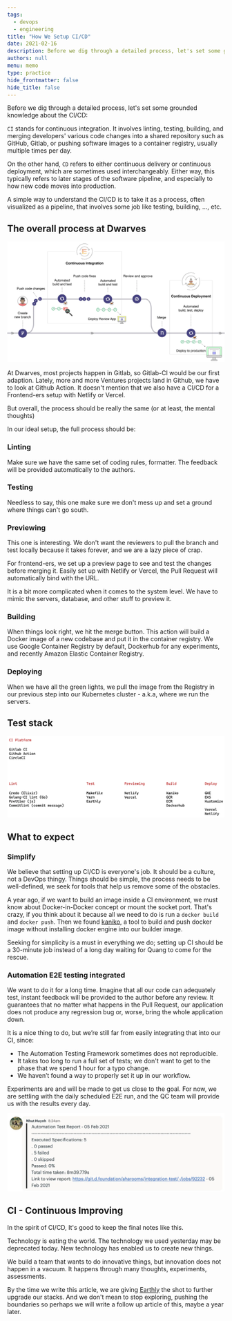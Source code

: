 ```yaml
---
tags: 
  - devops
  - engineering
title: "How We Setup CI/CD"
date: 2021-02-16
description: Before we dig through a detailed process, let's set some grounded knowledge about the CI/CD..
authors: null
menu: memo
type: practice
hide_frontmatter: false
hide_title: false
---
```


Before we dig through a detailed process, let's set some grounded knowledge about the CI/CD:

`CI` stands for continuous integration. It involves linting, testing, building, and merging developers' various code changes into a shared repository such as GitHub, Gitlab, or pushing software images to a container registry, usually multiple times per day.

On the other hand, `CD` refers to either continuous delivery or continuous deployment, which are sometimes used interchangeably. Either way, this typically refers to later stages of the software pipeline, and especially to how new code moves into production.

A simple way to understand the CI/CD is to take it as a process, often visualized as a pipeline, that involves some job like testing, building, ..., etc.

## The overall process at Dwarves
![](assets/how-we-setup-cicd_fa32c5b22664bf943dd7d4314b012a83_md5.webp)

At Dwarves, most projects happen in Gitlab, so Gitlab-CI would be our first adaption. Lately, more and more Ventures projects land in Github, we have to look at Github Action. It doesn't mention that we also have a CI/CD for a Frontend-ers setup with Netlify or Vercel.

But overall, the process should be really the same (or at least, the mental thoughts)

In our ideal setup, the full process should be:

### Linting
Make sure we have the same set of coding rules, formatter. The feedback will be provided automatically to the authors.

### Testing
Needless to say, this one make sure we don't mess up and set a ground where things can't go south.

### Previewing
This one is interesting. We don't want the reviewers to pull the branch and test locally because it takes forever, and we are a lazy piece of crap.

For frontend-ers, we set up a preview page to see and test the changes before merging it. Easily set up with Netlify or Vercel, the Pull Request will automatically bind with the URL.

It is a bit more complicated when it comes to the system level. We have to mimic the servers, database, and other stuff to preview it.

### Building
When things look right, we hit the merge button. This action will build a Docker image of a new codebase and put it in the container registry. We use Google Container Registry by default, Dockerhub for any experiments, and recently Amazon Elastic Container Registry.

### Deploying
When we have all the green lights, we pull the image from the Registry in our previous step into our Kubernetes cluster - a.k.a, where we run the servers.

## Test stack
![](assets/how-we-setup-cicd_9dd15aea3c3de09d92b44754a736b607_md5.webp)

## What to expect
### Simplify
We believe that setting up CI/CD is everyone's job. It should be a culture, not a DevOps thingy. Things should be simple, the process needs to be well-defined, we seek for tools that help us remove some of the obstacles.

A year ago, if we want to build an image inside a CI environment, we must know about Docker-in-Docker concept or mount the socket port. That's crazy, if you think about it because all we need to do is run a `docker build` and `docker push`. Then we found [kaniko](https://github.com/GoogleContainerTools/kaniko), a tool to build and push docker image without installing docker engine into our builder image.

Seeking for simplicity is a must in everything we do; setting up CI should be a 30-minute job instead of a long day waiting for Quang to come for the rescue.

### Automation E2E testing integrated
We want to do it for a long time. Imagine that all our code can adequately test, instant feedback will be provided to the author before any review. It guarantees that no matter what happens in the Pull Request, our application does not produce any regression bug or, worse, bring the whole application down.

It is a nice thing to do, but we’re still far from easily integrating that into our CI, since:
* The Automation Testing Framework sometimes does not reproducible.
* It takes too long to run a full set of tests; we don't want to get to the phase that we spend 1 hour for a typo change.
* We haven’t found a way to properly set it up in our workflow.

Experiments are and will be made to get us close to the goal. For now, we are settling with the daily scheduled E2E run, and the QC team will provide us with the results every day.

![](assets/how-we-setup-cicd_f38b955faad846c6c75b4252b56fe1b4_md5.webp)

## CI - Continuous Improving
In the spirit of CI/CD, It's good to keep the final notes like this.

Technology is eating the world. The technology we used yesterday may be deprecated today. New technology has enabled us to create new things.

We build a team that wants to do innovative things, but innovation does not happen in a vacuum. It happens through many thoughts, experiments, assessments.

By the time we write this article, we are giving [Earthly](https://github.com/earthly/earthly) the shot to further upgrade our stacks. And we don't mean to stop exploring, pushing the boundaries so perhaps we will write a follow up article of this, maybe a year later.
